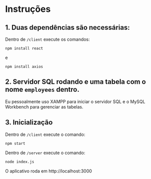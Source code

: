 
# Instruções

## 1. Duas dependências são necessárias:

Dentro de `/client` execute os comandos:


```
npm install react
```

e


```
npm install axios
```


## 2. Servidor SQL rodando e uma tabela com o nome `employees` dentro.

Eu pessoalmente uso XAMPP para iniciar o servidor SQL e o MySQL Workbench para gerenciar as tabelas.

## 3. Inicialização

Dentro de `/client` execute o comando:

```
npm start
```

Dentro de `/server` execute o comando:

```
node index.js
```

O aplicativo roda em http://localhost:3000